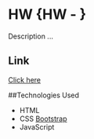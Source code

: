 # HW {HW - }
Description ...

## Link
[Click here]()

##Technologies Used
- HTML
- CSS [Bootstrap](http://getbootstrap.com/)
- JavaScript
